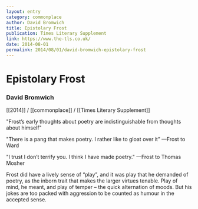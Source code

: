 ```yaml
---
layout: entry
category: commonplace
author: David Bromwich
title: Epistolary Frost
publication: Times Literary Supplement
link: https://www.the-tls.co.uk/
date: 2014-08-01
permalink: 2014/08/01/david-bromwich-epistolary-frost
---
```


# Epistolary Frost

### David Bromwich

[[2014]] / [[commonplace]] / [[Times Literary Supplement]]

"Frost’s early thoughts about poetry are indistinguishable from thoughts about himself" 

"There is a pang that makes poetry. I rather like to gloat over it” —Frost to Ward

"I trust I don’t terrify you. I think I have made poetry." —Frost to Thomas Mosher

Frost did have a lively sense of “play”, and it was play that he demanded of poetry, as the inborn trait that makes the larger virtues tenable. Play of mind, he meant, and play of temper – the quick alternation of moods. But his jokes are too packed with aggression to be counted as humour in the accepted sense.
